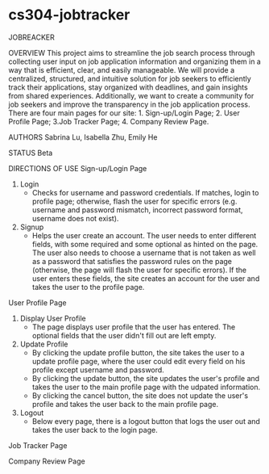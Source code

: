 # cs304-jobtracker

JOBREACKER

OVERVIEW
This project aims to streamline the job search process through collecting user input on job application information and organizing them in a way that is efficient, clear, and easily manageable. We will provide a centralized, structured, and intuitive solution for job seekers to efficiently track their applications, stay organized with deadlines, and gain insights from shared experiences. Additionally, we want to create a community for job seekers and improve the transparency in the job application process. 
There are four main pages for our site: 1. Sign-up/Login Page; 2. User Profile Page; 3.Job Tracker Page; 4. Company Review Page.

AUTHORS
Sabrina Lu, Isabella Zhu, Emily He

STATUS
Beta

DIRECTIONS OF USE
Sign-up/Login Page
1. Login 
    - Checks for username and password credentials. If matches, login to profile page; otherwise, flash the user for specific errors (e.g. username and password mismatch, incorrect password format, username does not exist).
2. Signup
    - Helps the user create an account. The user needs to enter different fields, with some required and some optional as hinted on the page. The user also needs to choose a username that is not taken as well as a password that satisfies the password rules on the page (otherwise, the page will flash the user for specific errors). If the user enters these fields, the site creates an account for the user and takes the user to the profile page.

User Profile Page
1. Display User Profile
    - The page displays user profile that the user has entered. The optional fields that the user didn't fill out are left empty.
2. Update Profile
    - By clicking the update profile button, the site takes the user to a update profile page, where the user could edit every field on his profile except username and password. 
    - By clicking the update button, the site updates the user's profile and takes the user to the main profile page with the udpated information.
    - By clicking the cancel button, the site does not update the user's profile and takes the user back to the main profile page.
3. Logout
    - Below every page, there is a logout button that logs the user out and takes the user back to the login page.

Job Tracker Page

Company Review Page